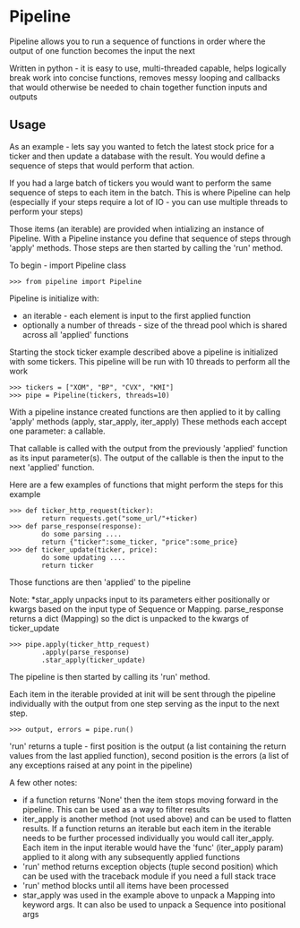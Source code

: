 # Pipeline

Pipeline allows you to run a sequence of functions in order
where the output of one function becomes the input the next

Written in python - it is easy to use, multi-threaded capable, helps logically break work into
concise functions, removes messy looping and callbacks that would otherwise 
be needed to chain together function inputs and outputs


## Usage

As an example - lets say you wanted to fetch the latest stock price for a ticker
and then update a database with the result. You would define a sequence of steps
that would perform that action.

If you had a large batch of tickers you would want to perform the same sequence of steps
to each item in the batch. This is where Pipeline can help (especially if your steps
require a lot of IO - you can use multiple threads to perform your steps)

Those items (an iterable) are provided when intializing an instance of Pipeline. With
a Pipeline instance you define that sequence of steps through 'apply' methods.
Those steps are then started by calling the 'run' method.


To begin - import Pipeline class

```pycon
>>> from pipeline import Pipeline
```

Pipeline is initialize with:
* an iterable - each element is input to the first applied function
* optionally a number of threads - size of the thread pool which is shared across all 'applied' functions

Starting the stock ticker example described above a pipeline is initialized with some tickers. This pipeline will be run with 10 threads to perform all the work

```pycon
>>> tickers = ["XOM", "BP", "CVX", "KMI"]
>>> pipe = Pipeline(tickers, threads=10)
```

With a pipeline instance created functions are then applied to it by calling 'apply' methods (apply, star_apply, iter_apply)
These methods each accept one parameter: a callable. 

That callable is called with the output from the previously 'applied' function as its input parameter(s). 
The output of the callable is then the input to the next 'applied' function.

Here are a few examples of functions that might perform the steps for this example

```pycon
>>> def ticker_http_request(ticker):
		return requests.get("some_url/"+ticker)
>>> def parse_response(response):
		do some parsing ....
		return {"ticker":some_ticker, "price":some_price}
>>> def ticker_update(ticker, price):
		do some updating ....
		return ticker
```

Those functions are then 'applied' to the pipeline

Note:
*star_apply unpacks input to its parameters either positionally or kwargs based on the input type of Sequence or Mapping. parse_response returns a dict (Mapping) so the dict is unpacked to the kwargs of ticker_update

```pycon
>>> pipe.apply(ticker_http_request)
		.apply(parse_response)
		.star_apply(ticker_update)
```

The pipeline is then started by calling its 'run' method. 

Each item in the iterable provided at init will be sent through the pipeline individually with the output from one step serving as the input to the next step.

```pycon
>>> output, errors = pipe.run()
```

'run' returns a tuple - first position is the output (a list containing the return values
from the last applied function), second position is the errors (a list of any exceptions raised at any point
in the pipeline)


A few other notes:
* if a function returns 'None' then the item stops moving forward in the pipeline. This can be used as a way to filter results
* iter_apply is another method (not used above) and can be used to flatten results. If a function returns an iterable but each item in the iterable needs to be further processed individually you would call iter_apply. Each item in the input iterable would have the 'func' (iter_apply param) applied to it along with any subsequently applied functions
* 'run' method returns exception objects (tuple second position) which can be used with the traceback module if you need a full stack trace
* 'run' method blocks until all items have been processed
* star_apply was used in the example above to unpack a Mapping into keyword args. It can also be used to unpack a Sequence into positional args

